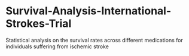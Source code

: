 # Survival-Analysis-International-Strokes-Trial
Statistical analysis on the survival rates across different medications for individuals suffering from ischemic stroke
